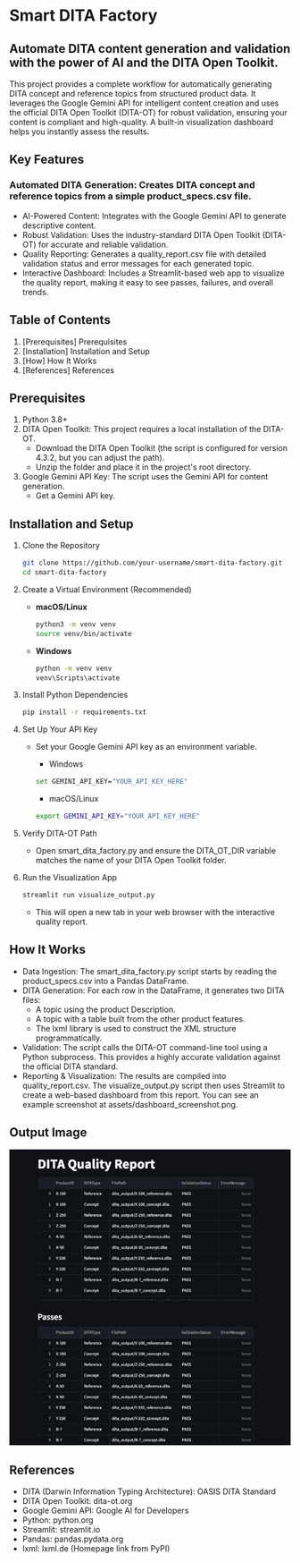 # Smart DITA Factory 
## Automate DITA content generation and validation with the power of AI and the DITA Open Toolkit.

This project provides a complete workflow for automatically generating DITA concept and reference topics from structured product data. It leverages the Google Gemini API for intelligent content creation and uses the official DITA Open Toolkit (DITA-OT) for robust validation, ensuring your content is compliant and high-quality. A built-in visualization dashboard helps you instantly assess the results.

## Key Features
### Automated DITA Generation: Creates DITA concept and reference topics from a simple product_specs.csv file.
- AI-Powered Content: Integrates with the Google Gemini API to generate descriptive content.
- Robust Validation: Uses the industry-standard DITA Open Toolkit (DITA-OT) for accurate and reliable validation.
- Quality Reporting: Generates a quality_report.csv file with detailed validation status and error messages for each generated topic.
- Interactive Dashboard: Includes a Streamlit-based web app to visualize the quality report, making it easy to see passes, failures, and overall trends.

## Table of Contents
1. [Prerequisites] Prerequisites
2. [Installation] Installation and Setup
3. [How] How It Works
4. [References] References

## Prerequisites
1. Python 3.8+
2. DITA Open Toolkit: This project requires a local installation of the DITA-OT.
    - Download the DITA Open Toolkit (the script is configured for version 4.3.2, but you can adjust the path).
    - Unzip the folder and place it in the project's root directory.
3. Google Gemini API Key: The script uses the Gemini API for content generation.
    - Get a Gemini API key.


## Installation and Setup
1. Clone the Repository

    ```bash
    git clone https://github.com/your-username/smart-dita-factory.git
    cd smart-dita-factory
    ```

2. Create a Virtual Environment (Recommended)
    * **macOS/Linux**
        ```bash
        python3 -m venv venv
        source venv/bin/activate
        ```
    * **Windows**
        ```bash
        python -m venv venv
        venv\Scripts\activate
        ```
3. Install Python Dependencies

    ```bash
    pip install -r requirements.txt
    ```

4. Set Up Your API Key
    - Set your Google Gemini API key as an environment variable.
        - Windows
        ```bash
        set GEMINI_API_KEY="YOUR_API_KEY_HERE"
        ```

        - macOS/Linux
        ```bash
        export GEMINI_API_KEY="YOUR_API_KEY_HERE"
        ```

5. Verify DITA-OT Path
    - Open smart_dita_factory.py and ensure the DITA_OT_DIR variable matches the name of your DITA Open Toolkit folder.

6. Run the Visualization App
    ```bash
    streamlit run visualize_output.py
    ```
    - This will open a new tab in your web browser with the interactive quality report.

## How It Works
- Data Ingestion: The smart_dita_factory.py script starts by reading the product_specs.csv into a Pandas DataFrame.
- DITA Generation: For each row in the DataFrame, it generates two DITA files:
    - A <concept> topic using the product Description.
    - A <reference> topic with a <properties> table built from the other product features.
    - The lxml library is used to construct the XML structure programmatically.
- Validation: The script calls the DITA-OT command-line tool using a Python subprocess. This provides a highly accurate validation against the official DITA standard.
- Reporting & Visualization: The results are compiled into quality_report.csv. The visualize_output.py script then uses Streamlit to create a web-based dashboard from this report. You can see an example screenshot at assets/dashboard_screenshot.png.

## Output Image

![Dashboard Screenshot](https://github.com/sephcodes66/Smart_Dita_Factory/raw/main/assets/dashboard_screenshot.png)

## References
- DITA (Darwin Information Typing Architecture): OASIS DITA Standard
- DITA Open Toolkit: dita-ot.org
- Google Gemini API: Google AI for Developers
- Python: python.org
- Streamlit: streamlit.io
- Pandas: pandas.pydata.org
- lxml: lxml.de (Homepage link from PyPI)
